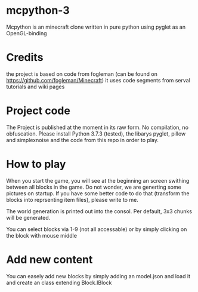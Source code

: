 # mcpython-3
Mcpython is an minecraft clone written in pure python using pyglet as an OpenGL-binding

# Credits
the project is based on code from fogleman (can be found on https://github.com/fogleman/Minecraft)
it uses code segments from serval tutorials and wiki pages

# Project code
The Project is published at the moment in its raw form. No compilation, no obfuscation.
Please install Python 3.7.3 (tested), the libarys pyglet, pillow and simplexnoise and the code from this repo in order to play.

# How to play
When you start the game, you will see at the beginning an screen swithing between all blocks in the game.
Do not wonder, we are generting some pictures on startup. If you have some better code to do that (transform the blocks into reprsenting item files), please write to me.

The world generation is printed out into the consol. Per default, 3x3 chunks will be generated.

You can select blocks via 1-9 (not all accessable) or by simply clicking on the block with mouse middle

# Add new content

You can easely add new blocks by simply adding an model.json and load it and create an class extending Block.IBlock
